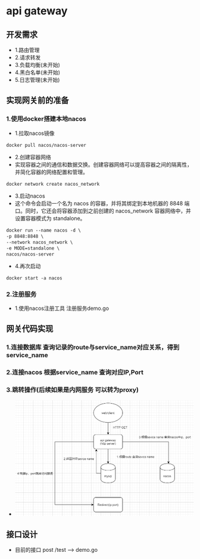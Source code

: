 # api gateway
## 开发需求
* 1.路由管理
* 2.请求转发
* 3.负载均衡(未开始)
* 4.黑白名单(未开始)
* 5.日志管理(未开始)
## 实现网关前的准备 
### 1.使用docker搭建本地nacos
* 1.拉取nacos镜像
```shell
docker pull nacos/nacos-server
```
* 2.创建容器网络
* 实现容器之间的通信和数据交换。创建容器网络可以提高容器之间的隔离性，并简化容器的网络配置和管理。
```shell
docker network create nacos_network
```
* 3.启动nacos
* 这个命令会启动一个名为 nacos 的容器，并将其绑定到本地机器的 8848 端口。同时，它还会将容器添加到之前创建的 nacos_network 容器网络中，并设置容器模式为 standalone。
```shell
docker run --name nacos -d \
-p 8848:8848 \
--network nacos_network \
-e MODE=standalone \
nacos/nacos-server
```
* 4.再次启动
```shell
docker start -a nacos
```
### 2.注册服务
* 1.使用nacos注册工具 注册服务demo.go
## 网关代码实现
### 1.连接数据库 查询记录的route与service_name对应关系，得到service_name
### 2.连接nacos 根据service_name 查询对应IP,Port
### 3.跳转操作(后续如果是内网服务 可以转为proxy)
* ![流程图](image/1.jpeg)

## 接口设计
* 目前的接口 post /test --> demo.go
